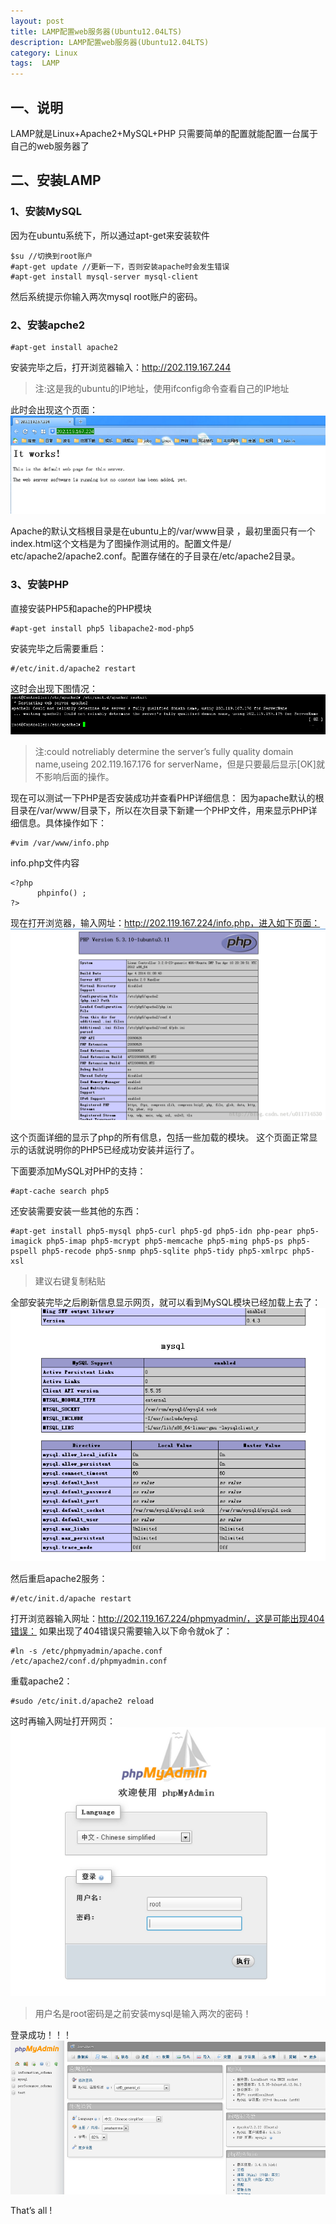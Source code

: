 ```yaml
---
layout: post
title: LAMP配置web服务器(Ubuntu12.04LTS)
description: LAMP配置web服务器(Ubuntu12.04LTS)
category: Linux
tags:  LAMP
---
```


## 一、说明

LAMP就是Linux+Apache2+MySQL+PHP
只需要简单的配置就能配置一台属于自己的web服务器了

## 二、安装LAMP

### 1、安装MySQL

因为在ubuntu系统下，所以通过apt-get来安装软件

	$su //切换到root账户 
	#apt-get update //更新一下，否则安装apache时会发生错误
	#apt-get install mysql-server mysql-client
	
然后系统提示你输入两次mysql root账户的密码。

### 2、安装apche2

	#apt-get install apache2

安装完毕之后，打开浏览器输入：http://202.119.167.244

>注:这是我的ubuntu的IP地址，使用ifconfig命令查看自己的IP地址

此时会出现这个页面：
![](/images/2014-04-10-linux-LAMP/01.png)

Apache的默认文档根目录是在ubuntu上的/var/www目录 ，最初里面只有一个index.html这个文档是为了图操作测试用的。配置文件是/ etc/apache2/apache2.conf。配置存储在的子目录在/etc/apache2目录。

### 3、安装PHP

直接安装PHP5和apache的PHP模块

	#apt-get install php5 libapache2-mod-php5
	
安装完毕之后需要重启：
	
	#/etc/init.d/apache2 restart
 
这时会出现下图情况：
![](/images/2014-04-10-linux-LAMP/02.png)

>注:could notreliably determine the server’s fully quality domain name,useing 202.119.167.176 for serverName，但是只要最后显示[OK]就不影响后面的操作。

现在可以测试一下PHP是否安装成功并查看PHP详细信息：
因为apache默认的根目录在/var/www/目录下，所以在次目录下新建一个PHP文件，用来显示PHP详细信息。具体操作如下：

	#vim /var/www/info.php
	
info.php文件内容

	<?php
		  phpinfo() ;
	?>
 
现在打开浏览器，输入网址：http://202.119.167.224/info.php，进入如下页面：
![](/images/2014-04-10-linux-LAMP/03.png)

这个页面详细的显示了php的所有信息，包括一些加载的模块。
这个页面正常显示的话就说明你的PHP5已经成功安装并运行了。
 
下面要添加MySQL对PHP的支持：

	#apt-cache search php5
	
还安装需要安装一些其他的东西：

	#apt-get install php5-mysql php5-curl php5-gd php5-idn php-pear php5-imagick php5-imap php5-mcrypt php5-memcache php5-ming php5-ps php5-pspell php5-recode php5-snmp php5-sqlite php5-tidy php5-xmlrpc php5-xsl 
	
>建议右键复制粘贴
	
全部安装完毕之后刷新信息显示网页，就可以看到MySQL模块已经加载上去了：
![](/images/2014-04-10-linux-LAMP/04.png)

然后重启apache2服务：

	#/etc/init.d/apache restart
	
打开浏览器输入网址：http://202.119.167.224/phpmyadmin/，这是可能出现404错误：
如果出现了404错误只需要输入以下命令就ok了：
	
	#ln -s /etc/phpmyadmin/apache.conf  /etc/apache2/conf.d/phpmyadmin.conf
 
重载apache2：
	
	#sudo /etc/init.d/apache2 reload

这时再输入网址打开网页：
![](/images/2014-04-10-linux-LAMP/05.png)

>用户名是root密码是之前安装mysql是输入两次的密码！

登录成功！！！
![](/images/2014-04-10-linux-LAMP/06.png)

That’s all !
